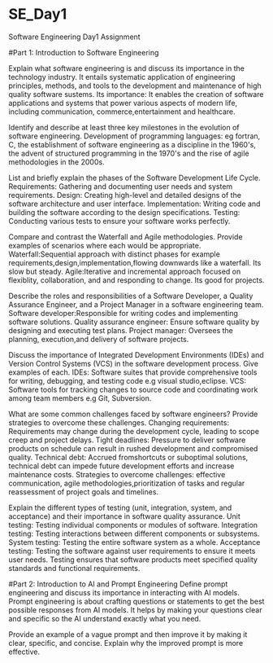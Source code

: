 # SE_Day1
Software Engineering Day1 Assignment

#Part 1: Introduction to Software Engineering

Explain what software engineering is and discuss its importance in the technology industry.
It entails systematic application of engineering principles, methods, and tools to the development and maintenance of high quality software sustems.
Its importance:  It enables the creation of software applications and systems that power various aspects of modern life, including communication, commerce,entertainment and healthcare.

Identify and describe at least three key milestones in the evolution of software engineering.
Development of programming languages: eg fortran, C, the establishment of software engineering as a discipline in the 1960's, the advent of structured programming in the 1970's and the rise of agile methodologies in the 2000s.


List and briefly explain the phases of the Software Development Life Cycle.
Requirements:  Gathering and documenting  user needs and system requirements.
Design:  Creating high-level and detailed designs of the software architecture and user interface.
Implementation:  Writing code and building the software according to the design specifications.
Testing: Conducting various tests to ensure your software works perfectly.

Compare and contrast the Waterfall and Agile methodologies. Provide examples of scenarios where each would be appropriate.
Waterfall:Sequential approach with distinct phases for example requirements,design,implementation,flowing downwards like a waterfall. Its slow but steady.
Agile:Iterative and incremental approach focused on flexiblity, collaboration, and and responding to change.  Its good for projects.

Describe the roles and responsibilities of a Software Developer, a Quality Assurance Engineer, and a Project Manager in a software engineering team.
Software developer:Responsible for writing codes and implementing software solutions.
Quality assurance engineer:  Ensure software quality by designing and executing test plans.
Project manager:  Oversees the planning, execution,and delivery of software projects.

Discuss the importance of Integrated Development Environments (IDEs) and Version Control Systems (VCS) in the software development process. Give examples of each.
IDEs: Software suites that provide comprehensive tools for writing, debugging, and testing code e.g visual studio,eclipse.
VCS: Software tools for tracking changes to source code and coordinating work among team members e.g Git, Subversion.

What are some common challenges faced by software engineers? Provide strategies to overcome these challenges.
Changing requirements:  Requirements may change during the development  cycle, leading to scope creep and project delays.
Tight deadlines:  Pressure to deliver software products on schedule can result in rushed development and compromised quality.
Technical debt:  Accrued fromshortcuts or suboptimal solutions, technical debt can impede future development efforts and increase maintenance costs.
Strategies to overcome challenges: effective communication, agile methodologies,prioritization of tasks and regular reassessment of project goals and timelines.

Explain the different types of testing (unit, integration, system, and acceptance) and their importance in software quality assurance.
Unit testing: Testing individual components or modules of software.
Integration testing: Testing interactions between different components or subsystems.
System testing: Testing the entire software system as a whole.
Acceptance testing:  Testing the software against user requirements to ensure it meets user needs.
Testing ensures that software products meet specified quality standards and functional requirements.

#Part 2: Introduction to AI and Prompt Engineering
Define prompt engineering and discuss its importance in interacting with AI models.
Prompt engineering is about crafting questions or statements to get the best possible responses from AI models. It helps by making your questions clear and specific so the AI understand exactly what you need.


Provide an example of a vague prompt and then improve it by making it clear, specific, and concise. Explain why the improved prompt is more effective.
